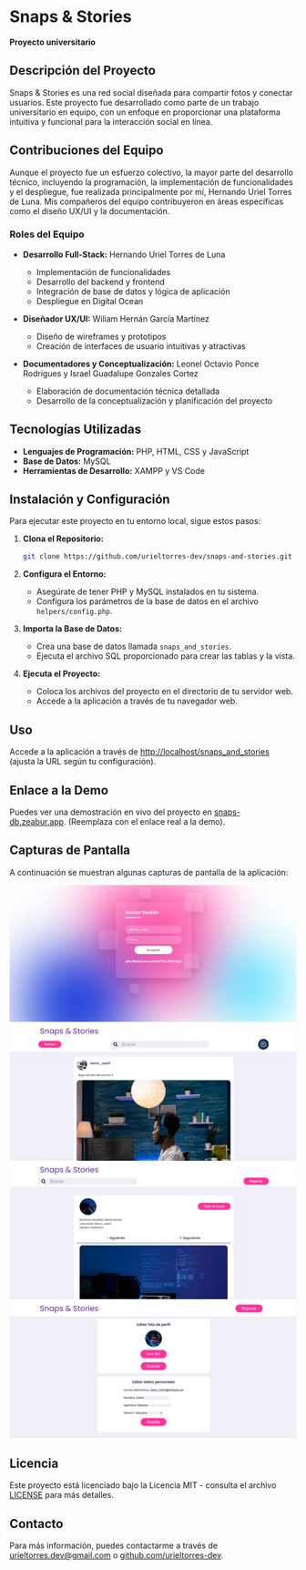 # Snaps & Stories

**Proyecto universitario**

## Descripción del Proyecto

Snaps & Stories es una red social diseñada para compartir fotos y conectar usuarios. Este proyecto fue desarrollado como parte de un trabajo universitario en equipo, con un enfoque en proporcionar una plataforma intuitiva y funcional para la interacción social en línea.

## Contribuciones del Equipo

Aunque el proyecto fue un esfuerzo colectivo, la mayor parte del desarrollo técnico, incluyendo la programación, la implementación de funcionalidades y el despliegue, fue realizada principalmente por mí, Hernando Uriel Torres de Luna. Mis compañeros del equipo contribuyeron en áreas específicas como el diseño UX/UI y la documentación.

### Roles del Equipo

- **Desarrollo Full-Stack:** Hernando Uriel Torres de Luna
  - Implementación de funcionalidades
  - Desarrollo del backend y frontend
  - Integración de base de datos y lógica de aplicación
  - Despliegue en Digital Ocean

- **Diseñador UX/UI:** Wiliam Hernán García Martínez
  - Diseño de wireframes y prototipos
  - Creación de interfaces de usuario intuitivas y atractivas

- **Documentadores y Conceptualización:** Leonel Octavio Ponce Rodrigues y Israel Guadalupe Gonzales Cortez
  - Elaboración de documentación técnica detallada
  - Desarrollo de la conceptualización y planificación del proyecto

## Tecnologías Utilizadas

- **Lenguajes de Programación:** PHP, HTML, CSS y JavaScript
- **Base de Datos:** MySQL
- **Herramientas de Desarrollo:** XAMPP y VS Code

## Instalación y Configuración

Para ejecutar este proyecto en tu entorno local, sigue estos pasos:

1. **Clona el Repositorio:**
   ```bash
   git clone https://github.com/urieltorres-dev/snaps-and-stories.git
   ```

2. **Configura el Entorno:**
   - Asegúrate de tener PHP y MySQL instalados en tu sistema.
   - Configura los parámetros de la base de datos en el archivo `helpers/config.php`.

3. **Importa la Base de Datos:**
   - Crea una base de datos llamada `snaps_and_stories`.
   - Ejecuta el archivo SQL proporcionado para crear las tablas y la vista.

4. **Ejecuta el Proyecto:**
   - Coloca los archivos del proyecto en el directorio de tu servidor web.
   - Accede a la aplicación a través de tu navegador web.

## Uso

Accede a la aplicación a través de [http://localhost/snaps_and_stories](http://localhost/snaps_and_stories) (ajusta la URL según tu configuración).

## Enlace a la Demo

Puedes ver una demostración en vivo del proyecto en [snaps-db.zeabur.app](snaps-db.zeabur.app). (Reemplaza con el enlace real a la demo).

## Capturas de Pantalla

A continuación se muestran algunas capturas de pantalla de la aplicación:

![Captura de Pantalla 1](img/captura1.png)
![Captura de Pantalla 2](img/captura2.png)
![Captura de Pantalla 3](img/captura3.png)
![Captura de Pantalla 4](img/captura4.png)

## Licencia

Este proyecto está licenciado bajo la Licencia MIT - consulta el archivo [LICENSE](https://choosealicense.com/licenses/mit/) para más detalles.

## Contacto

Para más información, puedes contactarme a través de [urieltorres.dev@gmail.com](mailto:urieltorres.dev@gmail.com) o [github.com/urieltorres-dev](https://github.com/urieltorres-dev).

